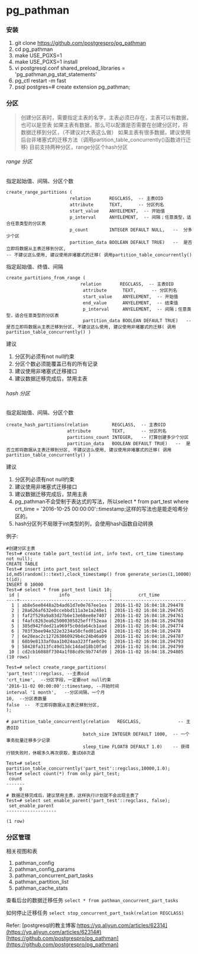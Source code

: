 # pg_pathman
### 安装
1. git clone https://github.com/postgrespro/pg_pathman
2. cd pg_pathman
3. make USE_PGXS=1
4. make USE_PGXS=1 install
5. vi postgresql.conf
	shared_preload_libraries = 'pg_pathman,pg_stat_statements' 
6. pg_ctl restart -m fast
7. psql 
	postgres=# create extension pg_pathman;

### 分区
> 创建分区表时，需要指定主表的名字，主表必须已存在，主表可以有数据，也可以是空表
> 如果主表有数据，那么可以配置是否需要在创建分区时，将数据迁移到分区，（不建议对大表这么做）
> 如果主表有很多数据，建议使用后台非堵塞式的迁移方法（调用partition_table_concurrently()函数进行迁移)
> 目前支持两种分区，range分区个hash分区

###### range 分区
指定起始值、间隔、分区个数
```
create_range_partitions ( 
						relation       REGCLASS,  -- 主表OID
                        attribute      TEXT,      -- 分区列名
                        start_value    ANYELEMENT,  -- 开始值
                        p_interval     ANYELEMENT,  -- 间隔；任意类型，适合任意类型的分区表
                        p_count        INTEGER DEFAULT NULL,   --  分多少个区
                        partition_data BOOLEAN DEFAULT TRUE)   --  是否立即将数据从主表迁移到分区, 
-- 不建议这么使用, 建议使用非堵塞式的迁移( 调用partition_table_concurrently()
```
指定起始值、终值、间隔
```
create_partitions_from_range (
							relation       REGCLASS,  -- 主表OID
                             attribute      TEXT,      -- 分区列名
                             start_value    ANYELEMENT,  -- 开始值
                             end_value      ANYELEMENT,  -- 结束值
                             p_interval     ANYELEMENT,  -- 间隔；任意类型，适合任意类型的分区表
                             partition_data BOOLEAN DEFAULT TRUE)   --  是否立即将数据从主表迁移到分区, 不建议这么使用, 建议使用非堵塞式的迁移( 调用partition_table_concurrently() )
```
建议
1. 分区列必须有not null约束
2. 分区个数必须能覆盖已有的所有记录
3. 建议使用非堵塞式迁移接口
4. 建议数据迁移完成后，禁用主表
###### hash 分区
指定起始值、间隔、分区个数
```
create_hash_partitions(relation         REGCLASS,  -- 主表OID
                       attribute        TEXT,      -- 分区列名
                       partitions_count INTEGER,   -- 打算创建多少个分区
                       partition_data   BOOLEAN DEFAULT TRUE)   --  是否立即将数据从主表迁移到分区, 不建议这么使用, 建议使用非堵塞式的迁移( 调用partition_table_concurrently() )
```
建议
1. 分区列必须有not null约束
2. 建议使用非堵塞式迁移接口
3. 建议数据迁移完成后，禁用主表
4. pg_pathman不会受制于表达式的写法，所以select * from part_test where crt_time = '2016-10-25 00:00:00'::timestamp;这样的写法也是能走哈希分区的。
5. hash分区列不局限于int类型的列，会使用hash函数自动转换

例子:
```
#创建分区主表
Test=# create table part_test(id int, info text, crt_time timestamp not null);
CREATE TABLE
Test=# insert into part_test select id,md5(random()::text),clock_timestamp() from generate_series(1,10000) t(id);
INSERT 0 10000
Test=# select * from part_test limit 10;
 id |               info               |          crt_time          
----+----------------------------------+----------------------------
  1 | ab8e5ee0448a2b4ad61d7e0e767ee1ea | 2016-11-02 16:04:18.294478
  2 | 28a626af632e0ccebbd111a3e1a240e1 | 2016-11-02 16:04:18.294745
  3 | faf2f529a9a83d27b6e13e68ee8e7407 | 2016-11-02 16:04:18.294761
  4 | f4afc8263ea625000305825efff52eaa | 2016-11-02 16:04:18.294768
  5 | 385d942fded21a969f5c0dda64cb1aad | 2016-11-02 16:04:18.294774
  6 | 703f3bee94e322e3234a50cfed01ad24 | 2016-11-02 16:04:18.29478
  7 | 6e28eac2c127263860929b4c24b46a09 | 2016-11-02 16:04:18.294787
  8 | 68b9e8133af0aa1b024aa323ffae0c9c | 2016-11-02 16:04:18.294793
  9 | 58428fa313fc49d13dc14dad18b10fad | 2016-11-02 16:04:18.294799
 10 | cd2cb16088f7304a1f08cd9c9b774fd9 | 2016-11-02 16:04:18.294805
(10 rows)

Test=# select create_range_partitions(
'part_test'::regclass, --主表oid
'crt_time',  --分区字段，一定要not null约束
'2016-11-02 00:00:00'::timestamp, --开始时间
interval '1 month',   --分区间隔，一个月
10,  --分区表数量
false  --  不立即将数据从主表迁移到分区,
);

# partition_table_concurrently(relation   REGCLASS,              -- 主表OID
                             batch_size INTEGER DEFAULT 1000,  -- 一个事务批量迁移多少记录
                             sleep_time FLOAT8 DEFAULT 1.0)    -- 获得行锁失败时，休眠多久再次获取，重试60次退
                            
Test=# select partition_table_concurrently('part_test'::regclass,10000,1.0);
Test=# select count(*) from only part_test;
 count 
-------
     0
# 数据迁移完成后，建议禁用主表，这样执行计划就不会出现主表了
Test=# select set_enable_parent('part_test'::regclass, false);
 set_enable_parent 
-------------------

(1 row)
```

### 分区管理
相关视图和表
1. pathman_config
2. pathman_config_params
3. pathman_concurrent_part_tasks
4.  pathman_partition_list
5.  pathman_cache_stats 

查看后台的数据迁移任务
`select * from pathman_concurrent_part_tasks`

如何停止迁移任务
`select stop_concurrent_part_task(relation REGCLASS)`
                  

Refer:
[postgresql的教主博客:https://yq.aliyun.com/articles/62314](https://yq.aliyun.com/articles/62314#)
[https://github.com/postgrespro/pg_pathman](https://github.com/postgrespro/pg_pathman)
